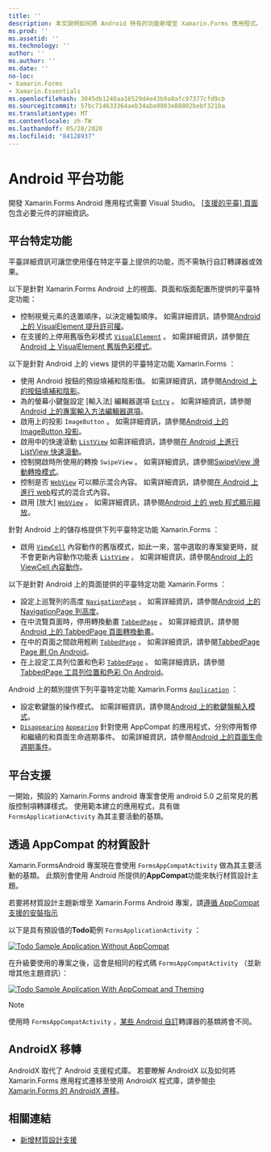 ```yaml
---
title: ''
description: 本文說明如何將 Android 特有的功能新增至 Xamarin.Forms 應用程式。
ms.prod: ''
ms.assetid: ''
ms.technology: ''
author: ''
ms.author: ''
ms.date: ''
no-loc:
- Xamarin.Forms
- Xamarin.Essentials
ms.openlocfilehash: 3045db1248aa16529d4e43b9a8afc97377cfd9cb
ms.sourcegitcommit: 57bc714633364aeb34aba9803e88802bebf321ba
ms.translationtype: MT
ms.contentlocale: zh-TW
ms.lasthandoff: 05/28/2020
ms.locfileid: "84128937"
---
```

# <a name="android-platform-features"></a>Android 平台功能

開發 Xamarin.Forms Android 應用程式需要 Visual Studio。 [[支援的平臺] 頁面](~/get-started/supported-platforms.md)包含必要元件的詳細資訊。

## <a name="platform-specifics"></a>平台特定功能

平臺詳細資訊可讓您使用僅在特定平臺上提供的功能，而不需執行自訂轉譯器或效果。

以下是針對 Xamarin.Forms Android 上的視圖、頁面和版面配置所提供的平臺特定功能：

- 控制視覺元素的迭置順序，以決定繪製順序。 如需詳細資訊，請參閱[Android 上的 VisualElement 提升許可權](visualelement-elevation.md)。
- 在支援的上停用舊版色彩模式 [`VisualElement`](xref:Xamarin.Forms.VisualElement) 。 如需詳細資訊，請參閱[在 Android 上 VisualElement 舊版色彩模式](legacy-color-mode.md)。

以下是針對 Android 上的 views 提供的平臺特定功能 Xamarin.Forms ：

- 使用 Android 按鈕的預設填補和陰影值。 如需詳細資訊，請參閱[Android 上的按鈕填補和陰影](button-padding-shadow.md)。
- 為的螢幕小鍵盤設定 [輸入法] 編輯器選項 [`Entry`](xref:Xamarin.Forms.Entry) 。 如需詳細資訊，請參閱[Android 上的專案輸入方法編輯器選項](entry-ime-options.md)。
- 啟用上的投影 `ImageButton` 。 如需詳細資訊，請參閱[Android 上的 ImageButton 投影](imagebutton-drop-shadow.md)。
- 啟用中的快速滾動 [`ListView`](xref:Xamarin.Forms.ListView) 如需詳細資訊，請參閱[在 Android 上進行 ListView 快速滾動](listview-fast-scrolling.md)。
- 控制開啟時所使用的轉換 `SwipeView` 。 如需詳細資訊，請參閱[SwipeView 滑動轉換模式](swipeview-swipetransitionmode.md)。
- 控制是否 [`WebView`](xref:Xamarin.Forms.WebView) 可以顯示混合內容。 如需詳細資訊，請參閱[在 Android 上進行 web](webview-mixed-content.md)程式的混合式內容。
- 啟用 [放大] [`WebView`](xref:Xamarin.Forms.WebView) 。 如需詳細資訊，請參閱[Android 上的 web 程式顯示縮放](webview-zoom-controls.md)。

針對 Android 上的儲存格提供下列平臺特定功能 Xamarin.Forms ：

- 啟用 [`ViewCell`](xref:Xamarin.Forms.ViewCell) 內容動作的舊版模式，如此一來，當中選取的專案變更時，就不會更新內容動作功能表 [`ListView`](xref:Xamarin.Forms.ListView) 。 如需詳細資訊，請參閱[Android 上的 ViewCell 內容動作](viewcell-context-actions.md)。

以下是針對 Android 上的頁面提供的平臺特定功能 Xamarin.Forms ：

- 設定上巡覽列的高度 [`NavigationPage`](xref:Xamarin.Forms.NavigationPage) 。 如需詳細資訊，請參閱[Android 上的 NavigationPage 列高度](navigationpage-bar-height.md)。
- 在中流覽頁面時，停用轉換動畫 [`TabbedPage`](xref:Xamarin.Forms.TabbedPage) 。 如需詳細資訊，請參閱[Android 上的 TabbedPage 頁面轉換動畫](tabbedpage-transition-animations.md)。
- 在中的頁面之間啟用輕刷 [`TabbedPage`](xref:Xamarin.Forms.TabbedPage) 。 如需詳細資訊，請參閱[TabbedPage Page 刷 On Android](tabbedpage-page-swiping.md)。
- 在上設定工具列位置和色彩 [`TabbedPage`](xref:Xamarin.Forms.TabbedPage) 。 如需詳細資訊，請參閱[TabbedPage 工具列位置和色彩 On Android](tabbedpage-toolbar-placement-color.md)。

Android 上的類別提供下列平臺特定功能 Xamarin.Forms [`Application`](xref:Xamarin.Forms.Application) ：

- 設定軟鍵盤的操作模式。 如需詳細資訊，請參閱[Android 上的軟鍵盤輸入模式](soft-keyboard-input-mode.md)。
- [`Disappearing`](xref:Xamarin.Forms.Page.Appearing) [`Appearing`](xref:Xamarin.Forms.Page.Appearing) 針對使用 AppCompat 的應用程式，分別停用暫停和繼續的和頁面生命週期事件。 如需詳細資訊，請參閱[Android 上的頁面生命週期事件](page-lifecycle-events.md)。

## <a name="platform-support"></a>平台支援

一開始，預設的 Xamarin.Forms android 專案會使用 android 5.0 之前常見的舊版控制項轉譯樣式。 使用範本建立的應用程式，具有做 `FormsApplicationActivity` 為其主要活動的基類。

## <a name="material-design-via-appcompat"></a>透過 AppCompat 的材質設計

Xamarin.FormsAndroid 專案現在會使用 `FormsAppCompatActivity` 做為其主要活動的基類。 此類別會使用 Android 所提供的**AppCompat**功能來執行材質設計主題。

若要將材質設計主題新增至 Xamarin.Forms Android 專案，請[遵循 AppCompat 支援的安裝指示](appcompat-material-design.md)

以下是具有預設值的**Todo**範例 `FormsApplicationActivity` ：

[![](images/before-appcompat-sml.png "Todo Sample Application Without AppCompat")](images/before-appcompat.png#lightbox "Todo Sample Application Without AppCompat")

在升級要使用的專案之後，這會是相同的程式碼 `FormsAppCompatActivity` （並新增其他主題資訊）：

[![](images/post-appcompat-sml.png "Todo Sample Application With AppCompat and Theming")](images/post-appcompat.png#lightbox "Todo Sample Application With AppCompat and Theming")

> [!NOTE]
> 使用時 `FormsAppCompatActivity` ，[某些 Android 自訂](~/xamarin-forms/app-fundamentals/custom-renderer/renderers.md)轉譯器的基類將會不同。

## <a name="androidx-migration"></a>AndroidX 移轉

AndroidX 取代了 Android 支援程式庫。 若要瞭解 AndroidX 以及如何將 Xamarin.Forms 應用程式遷移至使用 AndroidX 程式庫，請參閱[中 Xamarin.Forms 的 AndroidX 遷移](~/xamarin-forms/platform/android/androidx-migration.md)。

## <a name="related-links"></a>相關連結

- [新增材質設計支援](appcompat-material-design.md)
